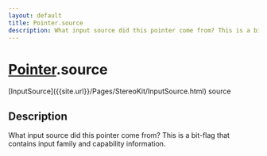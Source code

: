 ```yaml
---
layout: default
title: Pointer.source
description: What input source did this pointer come from? This is a bit-flag that contains input family and capability information.
---
```

# [Pointer]({{site.url}}/Pages/StereoKit/Pointer.html).source

<div class='signature' markdown='1'>
[InputSource]({{site.url}}/Pages/StereoKit/InputSource.html) source
</div>

## Description
What input source did this pointer come from? This is
a bit-flag that contains input family and capability
information.

